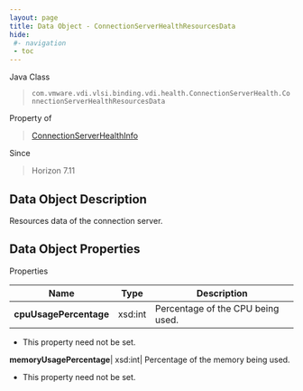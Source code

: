 ```yaml
---
layout: page
title: Data Object - ConnectionServerHealthResourcesData
hide:
 #- navigation
 - toc
---
```






Java Class  
> `com.vmware.vdi.vlsi.binding.vdi.health.ConnectionServerHealth.ConnectionServerHealthResourcesData`

Property of  
> [ConnectionServerHealthInfo](vdi.health.ConnectionServerHealth.ConnectionServerHealthInfo.md#field_detail)

Since  
> Horizon 7.11


## Data Object Description 

Resources data of the connection server. 

## Data Object Properties

Properties

Name |  Type |  Description   
---|---|---  
**cpuUsagePercentage**|  xsd:int|  Percentage of the CPU being used.   


* This property need not be set.

  
**memoryUsagePercentage**|  xsd:int|  Percentage of the memory being used.   


* This property need not be set.

  
  
  
  
  
  
